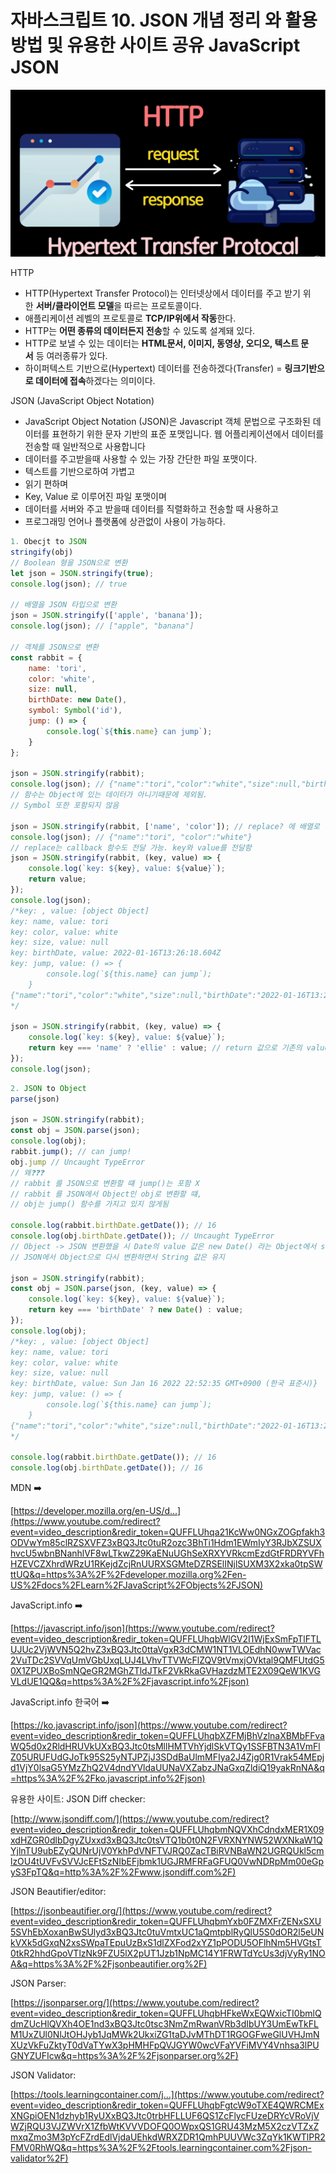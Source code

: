 # 자바스크립트 10. JSON 개념 정리 와 활용방법 및 유용한 사이트 공유 JavaScript JSON

![sj10](/asset/image/notion//js10.png)

HTTP

- HTTP(Hypertext Transfer Protocol)는 인터넷상에서 데이터를 주고 받기 위한 **서버/클라이언트 모델**을 따르는 프로토콜이다.
- 애플리케이션 레벨의 프로토콜로 **TCP/IP위에서 작동**한다.
- HTTP는 **어떤 종류의 데이터든지 전송**할 수 있도록 설계돼 있다.
- HTTP로 보낼 수 있는 데이터는 **HTML문서, 이미지, 동영상, 오디오, 텍스트 문서** 등 여러종류가 있다.
- 하이퍼텍스트 기반으로(Hypertext) 데이터를 전송하겠다(Transfer) = **링크기반으로 데이터에 접속**하겠다는 의미이다.

JSON (JavaScript Object Notation)

- JavaScript Object Notation (JSON)은 Javascript 객체 문법으로 구조화된 데이터를 표현하기 위한 문자 기반의 표준 포맷입니다. 웹 어플리케이션에서 데이터를 전송할 때 일반적으로 사용합니다
- 데이터를 주고받을때 사용할 수 있는 가장 간단한 파일 포맷이다.
- 텍스트를 기반으로하여 가볍고
- 읽기 편하며
- Key, Value 로 이루어진 파일 포맷이며
- 데이터를 서버와 주고 받을때 데이터를 직렬화하고 전송할 때 사용하고
- 프로그래밍 언어나 플랫폼에 상관없이 사용이 가능하다.

```jsx
1. Obecjt to JSON
stringify(obj)
// Boolean 형을 JSON으로 변환
let json = JSON.stringify(true);
console.log(json); // true

// 배열을 JSON 타입으로 변환
json = JSON.stringify(['apple', 'banana']);
console.log(json); // ["apple", "banana"]

// 객체를 JSON으로 변환
const rabbit = {
	name: 'tori',
	color: 'white',
	size: null,
	birthDate: new Date(),
	symbol: Symbol('id'),
	jump: () => {
		console.log(`${this.name} can jump`);
	}
};

json = JSON.stringify(rabbit);
console.log(json); // {"name":"tori","color":"white","size":null,"birthDate":"2022-01-16T13:12:25.970Z"}
// 함수는 Object에 있는 데이터가 아니기때문에 제외됨.
// Symbol 또한 포함되지 않음

json = JSON.stringify(rabbit, ['name', 'color']); // replace? 에 배열로 해당 Key value만 JSON으로 변환 가능
console.log(json); // {"name":"tori", "color":"white"}
// replace는 callback 함수도 전달 가능. key와 value를 전달함
json = JSON.stringify(rabbit, (key, value) => {
	console.log(`key: ${key}, value: ${value}`);
	return value;
});
console.log(json);
/*key: , value: [object Object]
key: name, value: tori
key: color, value: white
key: size, value: null
key: birthDate, value: 2022-01-16T13:26:18.604Z
key: jump, value: () => {
		console.log(`${this.name} can jump`);
	}
{"name":"tori","color":"white","size":null,"birthDate":"2022-01-16T13:26:18.604Z"}
*/

json = JSON.stringify(rabbit, (key, value) => {
	console.log(`key: ${key}, value: ${value}`);
	return key === 'name' ? 'ellie' : value; // return 값으로 기존의 value 값을 변경 가능
});
console.log(json);
```

```jsx
2. JSON to Object
parse(json)

json = JSON.stringify(rabbit);
const obj = JSON.parse(json);
console.log(obj);
rabbit.jump(); // can jump!
obj.jump // Uncaught TypeError
// 왜❓❓❓
// rabbit 를 JSON으로 변환할 떄 jump()는 포함 X
// rabbit 를 JSON에서 Object인 obj로 변환할 떄,
// obj는 jump() 함수를 가지고 있지 않게됨

console.log(rabbit.birthDate.getDate()); // 16
console.log(obj.birthDate.getDate()); // Uncaught TypeError
// Object -> JSON 변환했을 시 Date의 value 값은 new Date() 라는 Object에서 string으로 바뀜
// JSON에서 Object으로 다시 변환하면서 String 값은 유지

json = JSON.stringify(rabbit);
const obj = JSON.parse(json, (key, value) => {
	console.log(`key: ${key}, value: ${value}`);
	return key === 'birthDate' ? new Date() : value;
});
console.log(obj);
/*key: , value: [object Object]
key: name, value: tori
key: color, value: white
key: size, value: null
key: birthDate, value: Sun Jan 16 2022 22:52:35 GMT+0900 (한국 표준시)}
key: jump, value: () => {
		console.log(`${this.name} can jump`);
	}
{"name":"tori","color":"white","size":null,"birthDate":"2022-01-16T13:26:18.604Z"}
*/

console.log(rabbit.birthDate.getDate()); // 16
console.log(obj.birthDate.getDate()); // 16
```

MDN ➡️

[https://developer.mozilla.org/en-US/d...](https://www.youtube.com/redirect?event=video_description&redir_token=QUFFLUhqa21KcWw0NGxZOGpfakh3ODVwYm85clRZSXVFZ3xBQ3Jtc0tuR2ozc3BhTi1Hdm1EWmIyY3RJbXZSUXhvcU5wbnBNanhlVF8wLTkwZ29KaENuUGhSeXRXYVRkcmEzdGtFRDRYVFhHZEVCZXhrdWRzU1RKejdZcjRnUURXSGMteDZRSElINjlSUXM3X2xka0tpSWttUQ&q=https%3A%2F%2Fdeveloper.mozilla.org%2Fen-US%2Fdocs%2FLearn%2FJavaScript%2FObjects%2FJSON)

JavaScript.info ➡️

[https://javascript.info/json](https://www.youtube.com/redirect?event=video_description&redir_token=QUFFLUhqbWlGV2I1WjExSmFpTlFTLUJUc2VjWVN5Q2hvZ3xBQ3Jtc0ttaVgxR3dCMW1NT1VLOEdhN0wwTWVac2VuTDc2SVVqUmVGbUxqLUJ4LVhvTTVWcFlZQV9tVmxjOVktal9QMFUtdG50X1ZPUXBoSmNQeGR2MGhZTldJTkF2VkRkaGVHazdzMTE2X09QeW1KVGVLdUE1QQ&q=https%3A%2F%2Fjavascript.info%2Fjson)

JavaScript.info 한국어 ➡️

[https://ko.javascript.info/json](https://www.youtube.com/redirect?event=video_description&redir_token=QUFFLUhqbXZFMjBhVzlnaXBMbFFvaWQ5d0x2RldHRUVkUXxBQ3Jtc0tsMllHMTVhYjdlSkVTQy1SSFBTN3A1VmFlZ05URUFUdGJoTk95S25yNTJPZjJ3SDdBaUlmMFIya2J4Zjg0R1Vrak54MEpjd1VjY0lsaG5YMzZhQ2V4dndYVldaUUNaVXZabzJNaGxqZldiQ19yakRnNA&q=https%3A%2F%2Fko.javascript.info%2Fjson)

유용한 사이트:
JSON Diff checker:

[http://www.jsondiff.com/](https://www.youtube.com/redirect?event=video_description&redir_token=QUFFLUhqbmNQVXhCdndxMER1X09xdHZGR0dlbDgyZUxxd3xBQ3Jtc0tsVTQ1b0t0N2FVRXNYNW52WXNkaW1QYjlnTU9ubEZyQUNrUjV0YkhPdVNFTVJRQ0ZacTBiRVNBaWN2UGRQUkl5cmlzOU4tUVFvSVVJcEFtSzNIbEFjbmk1UGJRMFRFaGFUQ0VwNDRpMm00eGpyS3FpTQ&q=http%3A%2F%2Fwww.jsondiff.com%2F)

JSON Beautifier/editor:

[https://jsonbeautifier.org/](https://www.youtube.com/redirect?event=video_description&redir_token=QUFFLUhqbmYxb0FZMXFrZENxSXU5SVhEbXoxanBwSUlyd3xBQ3Jtc0tuVmtxUC1aQmtpblRyQlU5S0dOR2l5eUNkVXk5dGxqN2xsSWpaTEpuUzBxS1dlZXFod2xYZ1pPODU5OFlhNm5HVGtsT0tkR2hhdGpoVTlzNk9FZU5lX2pUT1Jzb1NpMC14Y1FRWTdYcUs3djVyRy1NOA&q=https%3A%2F%2Fjsonbeautifier.org%2F)

JSON Parser:

[https://jsonparser.org/](https://www.youtube.com/redirect?event=video_description&redir_token=QUFFLUhqbHFkeWxEQWxicTI0bmlQdmZUcHlQVXh4OE1nd3xBQ3Jtc0tsc3NmZmRwanVRb3dIbUY3UmEwTkFLM1UxZUl0NlJtOHJyb1JqMWk2UkxiZG1taDJvMThDT1RGOGFweGlUVHJmNXUzVkFuZktyT0dVaTYwX3pHMHFpQVJGYW0wcVFaYVFiMVY4Vnhsa3lPUGNYZUFIcw&q=https%3A%2F%2Fjsonparser.org%2F)

JSON Validator:

[https://tools.learningcontainer.com/j...](https://www.youtube.com/redirect?event=video_description&redir_token=QUFFLUhqbFgtcW9oTXE4QWRCMExXNGpiOEN1dzhyb1RyUXxBQ3Jtc0trbHFLLUF6QS1ZcFlycFUzeDRYcVRoVjVWZjRQU3VJZWVrX1ZfbWtKVVVDOFQ0OWpxQS1GRU43MzM5X2czVTZxZmxqZmo3M3pYcFZrdEdlVjdaUEhkdWRXZDR1QmhPUUVWc3ZqYk1KWTlPR2FMV0RhWQ&q=https%3A%2F%2Ftools.learningcontainer.com%2Fjson-validator%2F)
